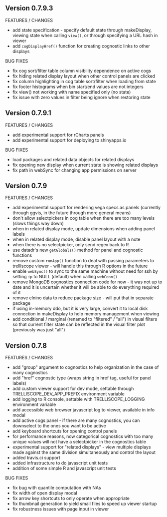 Version 0.7.9.3
-------------------------------------------------------------------------------

FEATURES / CHANGES

- add state specification - specify default state through makeDisplay, viewing
  state when calling `view()`, or through specifying a URL hash in viewer
- add `cogDisplayHref()` function for creating cognostic links to other
  displays

BUG FIXES

- fix cog sort/filter table column visibility dependence on active cogs
- fix hiding related display layout when other control panels are clicked
- fix column highlighting in cog table sort/filter when loading from state
- fix footer histograms when bin start/end values are not integers
- fix view() not working with name specified only (no state)
- fix issue with zero values in filter being ignore when restoring state

Version 0.7.9.1
-------------------------------------------------------------------------------

FEATURES / CHANGES

- add experimental support for rCharts panels
- add experimental support for deploying to shinyapps.io

BUG FIXES

- load packages and related data objects for related displays
- fix opening new display when current state is showing related displays
- fix path in webSync for changing app permissions on server


Version 0.7.9
-------------------------------------------------------------------------------

FEATURES / CHANGES

- add experimental support for rendering vega specs as panels (currently 
  through ggvis, in the future through more general means)
- don't allow selectpickers in cog table when there are too many levels (slows 
  things way down)
- when in related display mode, update dimensions when adding panel labels
- when in related display mode, disable panel layout with a note
- when there is no selectpicker, only send regex back to R
- use datadr's new `getGlobals()` method for panel and cognostic functions
- remove custom `runApp()` function to deal with passing parameters to 
  trelliscope viewer - will handle this through R options in the future
- enable `webSync()` to sync to the same machine without need for ssh
  by setting `ip` to NULL (default) when calling `webConn()`
- remove MongoDB cognostics connection code for now - it was not up to date and
  it is uncertain whether it will be able to do everything required of it
- remove elnino data to reduce package size - will put that in separate package
- if using in-memory ddo, but it is very large, convert it to local disk 
  connection in makeDisplay to help memory management when viewing
- add conditional / marginal (renamed to "filtered" / "all") in visual filters
  so that current filter state can be reflected in the visual filter plot 
  (previously was just "all")

Version 0.7.8
-------------------------------------------------------------------------------

FEATURES / CHANGES

- add "group" argument to cognostics to help organization in the case of many 
  cognostics
- add "href" cognostic type (wraps string in href tag, useful for panel labels)
- add custom viewer support for dev mode, settable through 
  TRELLISCOPE_DEV_APP_PREFIX environment variable
- add logging to R console, settable with TRELLISCOPE_LOGGING environment 
  variable
- add accessible web browser javascript log to viewer, available in info modal
- add active cogs panel - if there are many cognostics, you can downselect to 
  the ones you want to be active
- add keyboard shortcuts for opening control panels
- for performance reasons, now categorical cognostics with too many unique 
  values will not have a selectpicker in the cognostics table
- experimental support for "related displays" - view multiple displays made 
  against the same division simultaneously and control the layout
- added travis.ci support
- added infrastructure to do javascript unit tests
- addition of some simple R and javascript unit tests

BUG FIXES

- fix bug with quantile computation with NAs
- fix width of open display modal
- fix arrow key shortcuts to only operate when appropriate
- fix thumbnail generation to yield small files to speed up viewer startup
- fix robustness issues with page input in viewer


